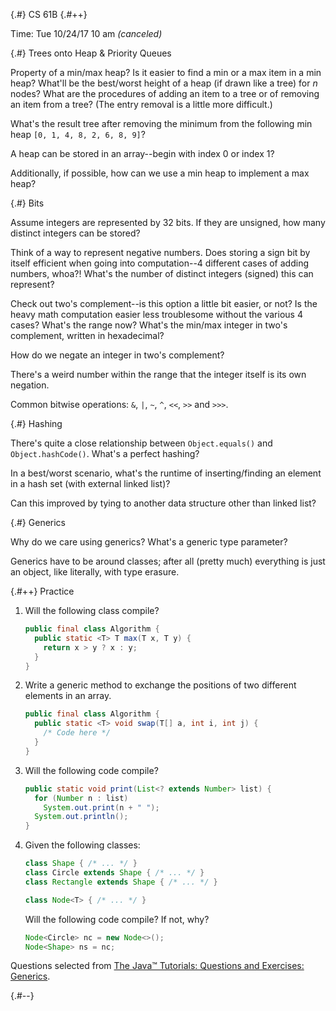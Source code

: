 
{.#} CS 61B
{.#++}

Time: Tue 10/24/17 10 am *(canceled)*

{.#} Trees onto Heap & Priority Queues

Property of a min/max heap? Is it easier to find a min or a max item in a min heap? What'll be the best/worst height of a heap (if drawn like a tree) for *n* nodes? What are the procedures of adding an item to a tree or of removing an item from a tree? (The entry removal is a little more difficult.)

What's the result tree after removing the minimum from the following min heap `[0, 1, 4, 8, 2, 6, 8, 9]`?

A heap can be stored in an array--begin with index 0 or index 1?

Additionally, if possible, how can we use a min heap to implement a max heap?

{.#} Bits

Assume integers are represented by 32 bits. If they are unsigned, how many distinct integers can be stored?

Think of a way to represent negative numbers. Does storing a sign bit by itself efficient when going into computation--4 different cases of adding numbers, whoa?! What's the number of distinct integers (signed) this can represent?

Check out two's complement--is this option a little bit easier, or not? Is the heavy math computation easier less troublesome without the various 4 cases? What's the range now? What's the min/max integer in two's complement, written in hexadecimal?

How do we negate an integer in two's complement?

There's a weird number within the range that the integer itself is its own negation.

Common bitwise operations: `&`, `|`, `~`, `^`, `<<`, `>>` and `>>>`.

{.#} Hashing

There's quite a close relationship between `Object.equals()` and `Object.hashCode()`. What's a perfect hashing?

In a best/worst scenario, what's the runtime of inserting/finding an element in a hash set (with external linked list)?

Can this improved by tying to another data structure other than linked list?

{.#} Generics

Why do we care using generics? What's a generic type parameter?

Generics have to be around classes; after all (pretty much) everything is just an object, like literally, with type erasure.

{.#++} Practice

1. Will the following class compile?

    ```java
    public final class Algorithm {
      public static <T> T max(T x, T y) {
        return x > y ? x : y;
      }
    }
    ```

1. Write a generic method to exchange the positions of two different elements in an array.

    ```java
    public final class Algorithm {
      public static <T> void swap(T[] a, int i, int j) {
        /* Code here */
      }
    }
    ```

1. Will the following code compile?

    ```java
    public static void print(List<? extends Number> list) {
      for (Number n : list)
        System.out.print(n + " ");
      System.out.println();
    }
    ```

1. Given the following classes:

    ```java
    class Shape { /* ... */ }
    class Circle extends Shape { /* ... */ }
    class Rectangle extends Shape { /* ... */ }

    class Node<T> { /* ... */ }
    ```

    Will the following code compile? If not, why?

    ```java
    Node<Circle> nc = new Node<>();
    Node<Shape> ns = nc;
    ```

Questions selected from [The Java™ Tutorials: Questions and Exercises: Generics](https://docs.oracle.com/javase/tutorial/java/generics/QandE/generics-questions.html).

{.#--}

